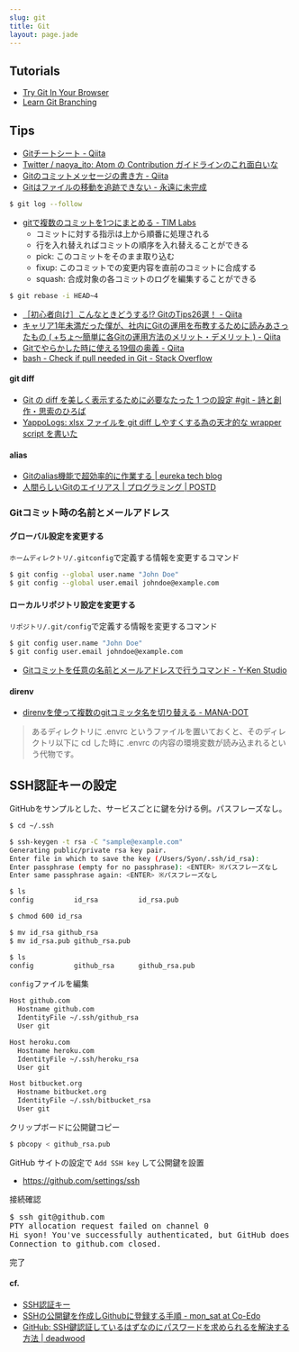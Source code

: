 ```yaml
---
slug: git
title: Git
layout: page.jade
---
```


## Tutorials

- [Try Git In Your Browser](https://github.com/blog/1183-try-git-in-your-browser)
- [Learn Git Branching](http://k.swd.cc/learnGitBranching-ja/)

## Tips

- [Gitチートシート - Qiita](http://qiita.com/ktaro/items/1d8c8ae698a88b1d6f0f)
- [Twitter / naoya_ito: Atom の Contribution ガイドラインのこれ面白いな](https://twitter.com/naoya_ito/status/474357838710448128)
- [Gitのコミットメッセージの書き方 - Qiita](http://qiita.com/itosho/items/9565c6ad2ffc24c09364)
- [Gitはファイルの移動を追跡できない - 永遠に未完成](http://d.hatena.ne.jp/thinca/20090217/1234799036)
```bash
$ git log --follow
```
- [gitで複数のコミットを1つにまとめる - TIM Labs](http://labs.timedia.co.jp/2010/11/git-squash-commits.html)
    - コミットに対する指示は上から順番に処理される
    - 行を入れ替えればコミットの順序を入れ替えることができる
    - pick: このコミットをそのまま取り込む
    - fixup: このコミットでの変更内容を直前のコミットに合成する
    - squash: 合成対象の各コミットのログを編集することができる
```bash
$ git rebase -i HEAD~4
```
- [［初心者向け］こんなときどうする⁉︎ GitのTips26選！ - Qiita](http://qiita.com/Keisuke69/items/35d60e4e375fc525ccbd)
- [キャリア1年未満だった僕が、社内にGitの運用を布教するために読みあさったもの ( +ちょ〜簡単に各Gitの運用方法のメリット・デメリット ) - Qiita](http://qiita.com/h0ng0yut0/items/d0ef7224abc5e07525d4)
- [Gitでやらかした時に使える19個の奥義 - Qiita](http://qiita.com/muran001/items/dea2bbbaea1260098051)
- [bash - Check if pull needed in Git - Stack Overflow](http://stackoverflow.com/questions/3258243/check-if-pull-needed-in-git)

#### git diff
- [Git の diff を美しく表示するために必要なたった 1 つの設定 #git - 詩と創作・思索のひろば](http://motemen.hatenablog.com/entry/2013/11/26/Git_%E3%81%AE_diff_%E3%82%92%E7%BE%8E%E3%81%97%E3%81%8F%E8%A1%A8%E7%A4%BA%E3%81%99%E3%82%8B%E3%81%9F%E3%82%81%E3%81%AB%E5%BF%85%E8%A6%81%E3%81%AA%E3%81%9F%E3%81%A3%E3%81%9F_1_%E3%81%A4%E3%81%AE%E8%A8%AD)
- [YappoLogs: xlsx ファイルを git diff しやすくする為の天才的な wrapper script を書いた](http://blog.yappo.jp/yappo/archives/000841.html)

#### alias
- [Gitのalias機能で超効率的に作業する | eureka tech blog](https://developers.eure.jp/tech/git-alias/)
- [人間らしいGitのエイリアス | プログラミング | POSTD](http://postd.cc/human-git-aliases/)

### Gitコミット時の名前とメールアドレス
#### グローバル設定を変更する
`ホームディレクトリ/.gitconfig`で定義する情報を変更するコマンド
```bash
$ git config --global user.name "John Doe"
$ git config --global user.email johndoe@example.com
```
#### ローカルリポジトリ設定を変更する
`リポジトリ/.git/config`で定義する情報を変更するコマンド
```bash
$ git config user.name "John Doe"
$ git config user.email johndoe@example.com
```
- [Gitコミットを任意の名前とメールアドレスで行うコマンド - Y-Ken Studio](http://y-ken.hatenablog.com/entry/git-commit-as-different-user)

#### direnv

- [direnvを使って複数のgitコミッタ名を切り替える - MANA-DOT](http://blog.manaten.net/entry/direnv_git_account)

> あるディレクトリに .envrc というファイルを置いておくと、そのディレクトリ以下に cd した時に .envrc の内容の環境変数が読み込まれるという代物です。


## SSH認証キーの設定

GitHubをサンプルとした、サービスごとに鍵を分ける例。パスフレーズなし。

```bash
$ cd ~/.ssh
```
```bash
$ ssh-keygen -t rsa -C "sample@example.com"
Generating public/private rsa key pair.
Enter file in which to save the key (/Users/Syon/.ssh/id_rsa):
Enter passphrase (empty for no passphrase): <ENTER> ※パスフレーズなし
Enter same passphrase again: <ENTER> ※パスフレーズなし
```
```bash
$ ls
config          id_rsa          id_rsa.pub
```
```bash
$ chmod 600 id_rsa
```
```bash
$ mv id_rsa github_rsa
$ mv id_rsa.pub github_rsa.pub
```
```bash
$ ls
config          github_rsa      github_rsa.pub
```
`config`ファイルを編集
```bash
Host github.com
  Hostname github.com
  IdentityFile ~/.ssh/github_rsa
  User git

Host heroku.com
  Hostname heroku.com
  IdentityFile ~/.ssh/heroku_rsa
  User git

Host bitbucket.org
  Hostname bitbucket.org
  IdentityFile ~/.ssh/bitbucket_rsa
  User git
```
クリップボードに公開鍵コピー
```bash
$ pbcopy < github_rsa.pub
```

GitHub サイトの設定で `Add SSH key` して公開鍵を設置
- https://github.com/settings/ssh

接続確認
<pre>
$ ssh git@github.com
PTY allocation request failed on channel 0
Hi syon! You've successfully authenticated, but GitHub does not provide shell access.
Connection to github.com closed.
</pre>
完了

#### cf.
- [SSH認証キー](http://morizyun.github.io/blog/ssh-key-bitbucket-github/)
- [SSHの公開鍵を作成しGithubに登録する手順 - mon_sat at Co-Edo](http://monsat.hatenablog.com/entry/generating-ssh-keys-for-github)
- [GitHub: SSH鍵認証しているはずなのにパスワードを求められるを解決する方法 | deadwood](http://www.d-wood.com/blog/2013/08/29_4522.html)
